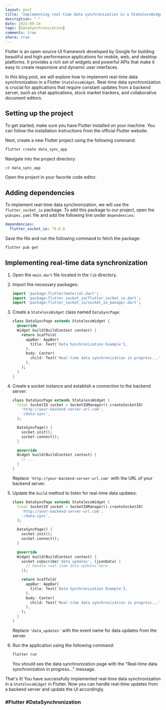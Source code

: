 ```yaml
---
layout: post
title: "Implementing real-time data synchronization in a StatelessWidget in Flutter"
description: " "
date: 2023-09-24
tags: [DataSynchronization]
comments: true
share: true
---
```


Flutter is an open-source UI framework developed by Google for building beautiful and high-performance applications for mobile, web, and desktop platforms. It provides a rich set of widgets and powerful APIs that make it easy to create responsive and dynamic user interfaces.

In this blog post, we will explore how to implement real-time data synchronization in a Flutter `StatelessWidget`. Real-time data synchronization is crucial for applications that require constant updates from a backend server, such as chat applications, stock market trackers, and collaborative document editors.

## Setting up the project

To get started, make sure you have Flutter installed on your machine. You can follow the installation instructions from the official Flutter website.

Next, create a new Flutter project using the following command:

```bash
flutter create data_sync_app
```

Navigate into the project directory:

```bash
cd data_sync_app
```

Open the project in your favorite code editor.

## Adding dependencies

To implement real-time data synchronization, we will use the `flutter_socket_io` package. To add this package to our project, open the `pubspec.yaml` file and add the following line under `dependencies`:

```yaml
dependencies:
  flutter_socket_io: ^0.6.0
```

Save the file and run the following command to fetch the package:

```bash
flutter pub get
```

## Implementing real-time data synchronization

1. Open the `main.dart` file located in the `lib` directory.

2. Import the necessary packages:

   ```dart
   import 'package:flutter/material.dart';
   import 'package:flutter_socket_io/flutter_socket_io.dart';
   import 'package:flutter_socket_io/socket_io_manager.dart';
   ```

3. Create a `StatelessWidget` class named `DataSyncPage`:

   ```dart
   class DataSyncPage extends StatelessWidget {
     @override
     Widget build(BuildContext context) {
       return Scaffold(
         appBar: AppBar(
           title: Text('Data Synchronization Example'),
         ),
         body: Center(
           child: Text('Real-time data synchronization in progress...'),
         ),
       );
     }
   }
   ```

4. Create a socket instance and establish a connection to the backend server:

   ```dart
   class DataSyncPage extends StatelessWidget {
     final SocketIO socket = SocketIOManager().createSocketIO(
       'http://your-backend-server-url.com',
       '/data-sync', 
     );

     DataSyncPage() {
       socket.init();
       socket.connect();
     }

     @override
     Widget build(BuildContext context) {
       // ...
     }
   }
   ```

   Replace `'http://your-backend-server-url.com'` with the URL of your backend server.

5. Update the `build` method to listen for real-time data updates:

   ```dart
   class DataSyncPage extends StatelessWidget {
     final SocketIO socket = SocketIOManager().createSocketIO(
       'http://your-backend-server-url.com',
       '/data-sync', 
     );

     DataSyncPage() {
       socket.init();
       socket.connect();
     }

     @override
     Widget build(BuildContext context) {
       socket.subscribe('data_updates', (jsonData) {
         // Handle real-time data updates here
       });

       return Scaffold(
         appBar: AppBar(
           title: Text('Data Synchronization Example'),
         ),
         body: Center(
           child: Text('Real-time data synchronization in progress...'),
         ),
       );
     }
   }
   ```

   Replace `'data_updates'` with the event name for data updates from the server.

6. Run the application using the following command:

   ```bash
   flutter run
   ```

   You should see the data synchronization page with the "Real-time data synchronization in progress..." message.

That's it! You have successfully implemented real-time data synchronization in a `StatelessWidget` in Flutter. Now you can handle real-time updates from a backend server and update the UI accordingly.

### #Flutter #DataSynchronization